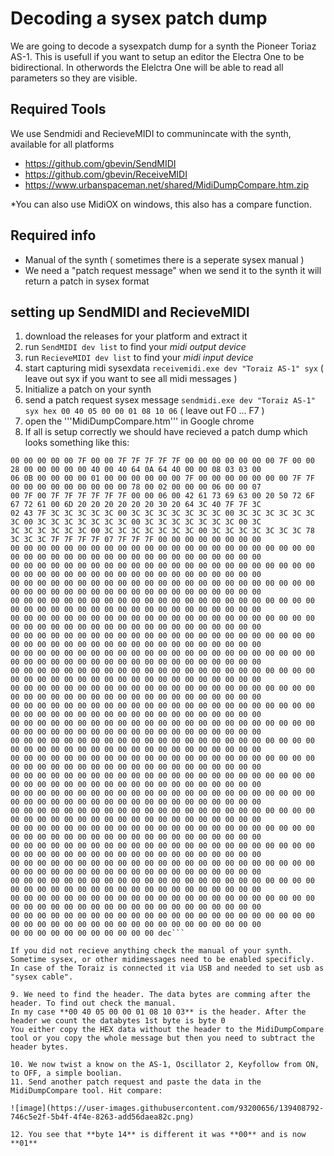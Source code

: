 # Decoding a sysex patch dump
We are going to decode a sysexpatch dump for a synth the Pioneer Toriaz AS-1. 
This is usefull if you want to setup an editor the Electra One to be bidirectional.
In otherwords the Elelctra One will be able to read all parameters so they are visible.

## Required Tools
We use Sendmidi and RecieveMIDI to communincate with the synth, available for all platforms 
- https://github.com/gbevin/SendMIDI 
- https://github.com/gbevin/ReceiveMIDI
- https://www.urbanspaceman.net/shared/MidiDumpCompare.htm.zip

*You can also use MidiOX on windows, this also has a compare function. 

## Required info
- Manual of the synth ( sometimes there is a seperate sysex manual )
- We need a "patch request message" when we send it to the synth it will return a patch in sysex format

## setting up SendMIDI and RecieveMIDI
1. download the releases for your platform and extract it
2. run ```SendMIDI dev list``` to find your *midi output device*
3. run ```RecieveMIDI dev list``` to find your *midi input device*
4. start capturing midi sysexdata ```receivemidi.exe dev "Toraiz AS-1" syx``` ( leave out syx if you want to see all midi messages )
5. Initialize a patch on your synth
6. send a patch request sysex message ```sendmidi.exe dev "Toraiz AS-1" syx hex 00 40 05 00 00 01 08 10 06```  ( leave out F0 ... F7 )
7. open the '''MidiDumpCompare.htm''' in Google chrome
8. If all is setup correctly we should have recieved a patch dump which looks something like this:

```system-exclusive hex 00 40 05 00 00 01 08 10 03 00 18 18 7F 7F 7F 7F 7F 00 7F 00 00 00 00 01 00 20 46 00 00 07 00 04 00 00 00
00 00 00 00 00 7F 00 00 7F 7F 7F 7F 7F 00 00 00 00 00 00 00 7F 00 00 28 00 00 00 00 00 40 00 40 64 0A 64 40 00 00 08 03 03 00
06 0B 00 00 00 00 01 00 00 00 00 00 00 7F 00 00 00 00 00 00 00 7F 7F 00 00 00 00 00 00 00 00 00 78 00 02 00 00 00 06 00 00 07
00 7F 00 7F 7F 7F 7F 7F 7F 00 00 06 00 42 61 73 69 63 00 20 50 72 6F 67 72 61 00 6D 20 20 20 20 20 20 30 20 64 3C 40 7F 7F 3C
02 43 7F 3C 3C 3C 3C 3C 00 3C 3C 3C 3C 3C 3C 3C 00 3C 3C 3C 3C 3C 3C 3C 00 3C 3C 3C 3C 3C 3C 3C 00 3C 3C 3C 3C 3C 3C 3C 00 3C
3C 3C 3C 3C 3C 3C 00 3C 3C 3C 3C 3C 3C 3C 00 3C 3C 3C 3C 3C 3C 3C 78 3C 3C 3C 7F 7F 7F 7F 07 7F 7F 7F 00 00 00 00 00 00 00 00
00 00 00 00 00 00 00 00 00 00 00 00 00 00 00 00 00 00 00 00 00 00 00 00 00 00 00 00 00 00 00 00 00 00 00 00 00 00 00 00 00 00
00 00 00 00 00 00 00 00 00 00 00 00 00 00 00 00 00 00 00 00 00 00 00 00 00 00 00 00 00 00 00 00 00 00 00 00 00 00 00 00 00 00
00 00 00 00 00 00 00 00 00 00 00 00 00 00 00 00 00 00 00 00 00 00 00 00 00 00 00 00 00 00 00 00 00 00 00 00 00 00 00 00 00 00
00 00 00 00 00 00 00 00 00 00 00 00 00 00 00 00 00 00 00 00 00 00 00 00 00 00 00 00 00 00 00 00 00 00 00 00 00 00 00 00 00 00
00 00 00 00 00 00 00 00 00 00 00 00 00 00 00 00 00 00 00 00 00 00 00 00 00 00 00 00 00 00 00 00 00 00 00 00 00 00 00 00 00 00
00 00 00 00 00 00 00 00 00 00 00 00 00 00 00 00 00 00 00 00 00 00 00 00 00 00 00 00 00 00 00 00 00 00 00 00 00 00 00 00 00 00
00 00 00 00 00 00 00 00 00 00 00 00 00 00 00 00 00 00 00 00 00 00 00 00 00 00 00 00 00 00 00 00 00 00 00 00 00 00 00 00 00 00
00 00 00 00 00 00 00 00 00 00 00 00 00 00 00 00 00 00 00 00 00 00 00 00 00 00 00 00 00 00 00 00 00 00 00 00 00 00 00 00 00 00
00 00 00 00 00 00 00 00 00 00 00 00 00 00 00 00 00 00 00 00 00 00 00 00 00 00 00 00 00 00 00 00 00 00 00 00 00 00 00 00 00 00
00 00 00 00 00 00 00 00 00 00 00 00 00 00 00 00 00 00 00 00 00 00 00 00 00 00 00 00 00 00 00 00 00 00 00 00 00 00 00 00 00 00
00 00 00 00 00 00 00 00 00 00 00 00 00 00 00 00 00 00 00 00 00 00 00 00 00 00 00 00 00 00 00 00 00 00 00 00 00 00 00 00 00 00
00 00 00 00 00 00 00 00 00 00 00 00 00 00 00 00 00 00 00 00 00 00 00 00 00 00 00 00 00 00 00 00 00 00 00 00 00 00 00 00 00 00
00 00 00 00 00 00 00 00 00 00 00 00 00 00 00 00 00 00 00 00 00 00 00 00 00 00 00 00 00 00 00 00 00 00 00 00 00 00 00 00 00 00
00 00 00 00 00 00 00 00 00 00 00 00 00 00 00 00 00 00 00 00 00 00 00 00 00 00 00 00 00 00 00 00 00 00 00 00 00 00 00 00 00 00
00 00 00 00 00 00 00 00 00 00 00 00 00 00 00 00 00 00 00 00 00 00 00 00 00 00 00 00 00 00 00 00 00 00 00 00 00 00 00 00 00 00
00 00 00 00 00 00 00 00 00 00 00 00 00 00 00 00 00 00 00 00 00 00 00 00 00 00 00 00 00 00 00 00 00 00 00 00 00 00 00 00 00 00
00 00 00 00 00 00 00 00 00 00 00 00 00 00 00 00 00 00 00 00 00 00 00 00 00 00 00 00 00 00 00 00 00 00 00 00 00 00 00 00 00 00
00 00 00 00 00 00 00 00 00 00 00 00 00 00 00 00 00 00 00 00 00 00 00 00 00 00 00 00 00 00 00 00 00 00 00 00 00 00 00 00 00 00
00 00 00 00 00 00 00 00 00 00 00 00 00 00 00 00 00 00 00 00 00 00 00 00 00 00 00 00 00 00 00 00 00 00 00 00 00 00 00 00 00 00
00 00 00 00 00 00 00 00 00 00 00 00 00 00 00 00 00 00 00 00 00 00 00 00 00 00 00 00 00 00 00 00 00 00 00 00 00 00 00 00 00 00
00 00 00 00 00 00 00 00 00 00 00 00 00 00 00 00 00 00 00 00 00 00 00 00 00 00 00 00 00 00 00 00 00 00 00 00 00 00 00 00 00 00
00 00 00 00 00 00 00 00 00 00 00 00 00 00 00 00 00 00 00 00 00 00 00 00 00 00 00 00 00 00 00 00 00 00 00 00 00 00 00 00 00 00
00 00 00 00 00 00 00 00 00 00 00 dec```

If you did not recieve anything check the manual of your synth. Sometime sysex, or other midimessages need to be enabled specificly.
In case of the Toraiz is connected it via USB and needed to set usb as "sysex cable".

9. We need to find the header. The data bytes are comming after the header. To find out check the manual.
In my case **00 40 05 00 00 01 08 10 03** is the header. After the header we count the databytes 1st byte is byte 0
You either copy the HEX data without the header to the MidiDumpCompare tool or you copy the whole message but then you need to subtract the header bytes.

10. We now twist a know on the AS-1, Oscillator 2, Keyfollow from ON, to OFF, a simple boolian.
11. Send another patch request and paste the data in the MidiDumpCompare tool. Hit compare:

![image](https://user-images.githubusercontent.com/93200656/139408792-746c5e2f-5b4f-4f4e-8263-add56daea82c.png)

12. You see that **byte 14** is different it was **00** and is now **01** 




 

